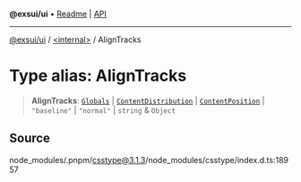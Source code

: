 **@exsui/ui** • [Readme](../../README.md) \| [API](../../globals.md)

***

[@exsui/ui](../../README.md) / [\<internal\>](../README.md) / AlignTracks

# Type alias: AlignTracks

> **AlignTracks**: [`Globals`](Globals.md) \| [`ContentDistribution`](ContentDistribution.md) \| [`ContentPosition`](ContentPosition.md) \| `"baseline"` \| `"normal"` \| `string` & `Object`

## Source

node\_modules/.pnpm/csstype@3.1.3/node\_modules/csstype/index.d.ts:18957
